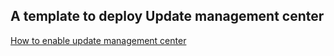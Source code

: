 ## A template to deploy Update management center

[How to enable update management center](https://learn.microsoft.com/en-us/azure/update-center/enable-machines?tabs=portal-periodic)





